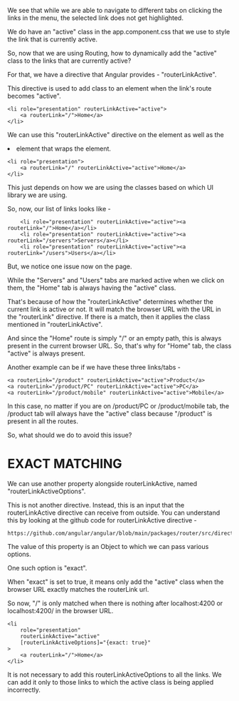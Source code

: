 We see that while we are able to navigate to different tabs on clicking the links in the menu, the selected link does not get highlighted.

We do have an "active" class in the app.component.css that we use to style the link that is currently active.

So, now that we are using Routing, how to dynamically add the "active" class to the links that are currently active?

For that, we have a directive that Angular provides - "routerLinkActive".

This directive is used to add class to an element when the link's route becomes "active". 


    <li role="presentation" routerLinkActive="active">
        <a routerLink="/">Home</a>
    </li>

We can use this "routerLinkActive" directive on the <a> element as well as the <li> element that wraps the <a> element.

    <li role="presentation">
        <a routerLink="/" routerLinkActive="active">Home</a>
    </li>

 This just depends on how we are using the classes based on which UI library we are using.

So, now, our list of links looks like - 

        <li role="presentation" routerLinkActive="active"><a routerLink="/">Home</a></li>
        <li role="presentation" routerLinkActive="active"><a routerLink="/servers">Servers</a></li>
        <li role="presentation" routerLinkActive="active"><a routerLink="/users">Users</a></li>

But, we notice one issue now on the page.

While the "Servers" and "Users" tabs are marked active when we click on them, the "Home" tab is always having the "active" class. 

That's because of how the "routerLinkActive" determines whether the current link is active or not. It will match the browser URL with the URL in the "routerLink" directive. If there is a match, then it applies the class mentioned in "routerLinkActive". 

And since the "Home" route is simply "/" or an empty path, this is always present in the current browser URL. So, that's why for "Home" tab, the class "active" is always present.

Another example can be if we have these three links/tabs - 

    <a routerLink="/product" routerLinkActive="active">Product</a>
    <a routerLink="/product/PC" routerLinkActive="active">PC</a>
    <a routerLink="/product/mobile" routerLinkActive="active">Mobile</a>

In this case, no matter if you are on /product/PC or /product/mobile tab, the /product tab will always have the "active" class because "/product" is present in all the routes.

So, what should we do to avoid this issue?

# EXACT MATCHING

We can use another property alongside routerLinkActive, named "routerLinkActiveOptions".

This is not another directive. Instead, this is an input that the routerLinkActive directive can receive from outside. You can understand this by looking at the github code for routerLinkActive directive - 

    https://github.com/angular/angular/blob/main/packages/router/src/directives/router_link_active.ts

The value of this property is an Object to which we can pass various options.

One such option is "exact".

When "exact" is set to true, it means only add the "active" class when the browser URL exactly matches the routerLink url.

So now, "/" is only matched when there is nothing after localhost:4200 or localhost:4200/ in the browser URL.

    <li 
        role="presentation" 
        routerLinkActive="active"
        [routerLinkActiveOptions]="{exact: true}"
    >
        <a routerLink="/">Home</a>
    </li>

It is not necessary to add this routerLinkActiveOptions to all the links. We can add it only to those links to which the active class is being applied incorrectly.